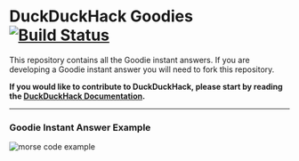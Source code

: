 # DuckDuckHack Goodies [![Build Status](https://travis-ci.org/duckduckgo/zeroclickinfo-goodies.png?branch=master)](https://travis-ci.org/duckduckgo/zeroclickinfo-goodies)

This repository contains all the Goodie instant answers. If you are developing a Goodie instant answer you will need to fork this repository.

**If you would like to contribute to DuckDuckHack, please start by reading the [DuckDuckHack Documentation](https://dukgo.com/duckduckhack/ddh-intro).**

------

### Goodie Instant Answer Example

![morse code example](https://s3.amazonaws.com/ddg-assets/docs/goodie_example.png)
